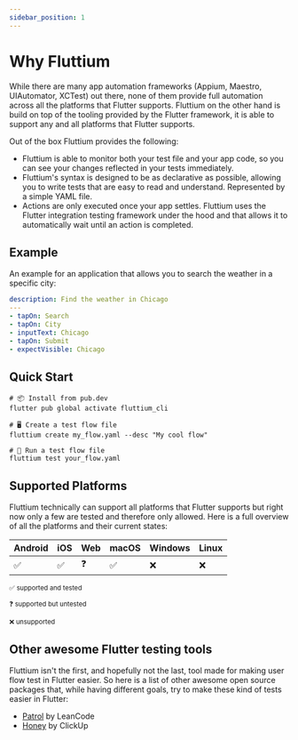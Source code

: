 ```yaml
---
sidebar_position: 1
---
```


# Why Fluttium

While there are many app automation frameworks (Appium, Maestro, UIAutomator, XCTest) out there,
none of them provide full automation across all the platforms that Flutter supports. Fluttium on
the other hand is build on top of the tooling provided by the Flutter framework, it is able to
support any and all platforms that Flutter supports.

Out of the box Fluttium provides the following:

- Fluttium is able to monitor both your test file and your app code, so you can see your changes
  reflected in your tests immediately.
- Fluttium's syntax is designed to be as declarative as possible, allowing you to write tests
  that are easy to read and understand. Represented by a simple YAML file.
- Actions are only executed once your app settles. Fluttium uses the Flutter integration testing
  framework under the hood and that allows it to automatically wait until an action is completed.

## Example

An example for an application that allows you to search the weather in a specific city:

```yaml
description: Find the weather in Chicago
---
- tapOn: Search
- tapOn: City
- inputText: Chicago
- tapOn: Submit
- expectVisible: Chicago
```

## Quick Start

```shell
# 📦 Install from pub.dev
flutter pub global activate fluttium_cli

# 🖥 Create a test flow file
fluttium create my_flow.yaml --desc "My cool flow"

# 🧪 Run a test flow file
fluttium test your_flow.yaml
```

## Supported Platforms

Fluttium technically can support all platforms that Flutter supports but right now only a few are 
tested and therefore only allowed. Here is a full overview of all the platforms and their current
states:

| Android | iOS | Web | macOS | Windows | Linux | 
| ------- | --- | --- | ----- | ------- | ----- |
| ✅      | ✅  | ❓  | ✅    | ❌      | ❌   |

<small>
✅ supported and tested<br></br>
❓ supported but untested <br></br>
❌ unsupported
</small>

## Other awesome Flutter testing tools

Fluttium isn't the first, and hopefully not the last, tool made for making user flow test in Flutter
easier. So here is a list of other awesome open source packages that, while having different goals,
try to make these kind of tests easier in Flutter:

- [Patrol](https://patrol.leancode.co/) by LeanCode
- [Honey](https://github.com/clickup/honey) by ClickUp
